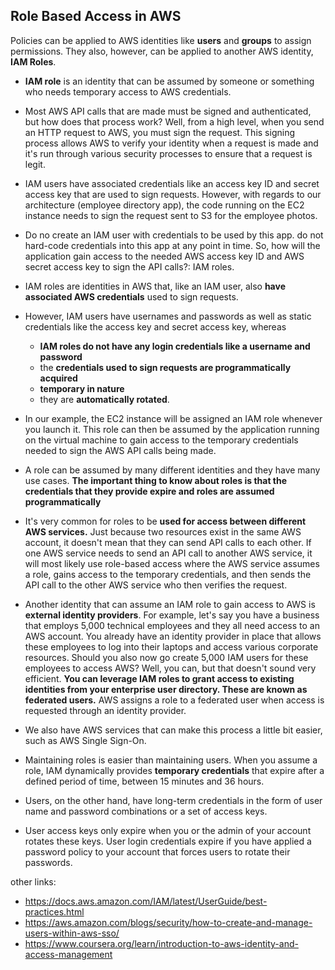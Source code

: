 ## Role Based Access in AWS

Policies can be applied to AWS identities like **users** and **groups** to assign permissions. They also, however, can be applied to another AWS identity, **IAM Roles**. 

- **IAM role** is an identity that can be assumed by someone or something who needs temporary access to AWS credentials. 
- Most AWS API calls that are made must be signed and authenticated, but how does that process work? Well, from a high level, when you send an HTTP request to AWS, you must sign the request. This signing process allows AWS to verify your identity when a request is made and it's run through various security processes to ensure that a request is legit. 
- IAM users have associated credentials like an access key ID and secret access key that are used to sign requests. However, with regards to our architecture (employee directory app), the code running on the EC2 instance needs to sign the request sent to S3 for the employee photos. 
- Do no create an IAM user with credentials to be used by this app. do not hard-code credentials into this app at any point in time. So, how will the application gain access to the needed AWS access key ID and AWS secret access key to sign the API calls?: IAM roles.
- IAM roles are identities in AWS that, like an IAM user, also **have associated AWS credentials** used to sign requests. 
- However, IAM users have usernames and passwords as well as static credentials like the access key and secret access key, whereas 
    - **IAM roles do not have any login credentials like a username and password** 
    - the **credentials used to sign requests are programmatically acquired** 
    - **temporary in nature**
    - they are **automatically rotated**. 

- In our example, the EC2 instance will be assigned an IAM role whenever you launch it. This role can then be assumed by the application running on the virtual machine to gain access to the temporary credentials needed to sign the AWS API calls being made. 
- A role can be assumed by many different identities and they have many use cases. **The important thing to know about roles is that the credentials that they provide expire and roles are assumed programmatically**

- It's very common for roles to be **used for access between different AWS services.** Just because two resources exist in the same AWS account, it doesn't mean that they can send API calls to each other. If one AWS service needs to send an API call to another AWS service, it will most likely use role-based access where the AWS service assumes a role, gains access to the temporary credentials, and then sends the API call to the other AWS service who then verifies the request.

- Another identity that can assume an IAM role to gain access to AWS is **external identity providers**. For example, let's say you have a business that employs 5,000 technical employees and they all need access to an AWS account. You already have an identity provider in place that allows these employees to log into their laptops and access various corporate resources. Should you also now go create 5,000 IAM users for these employees to access AWS? Well, you can, but that doesn't sound very efficient. **You can leverage IAM roles to grant access to existing identities from your enterprise user directory. These are known as federated users.** AWS assigns a role to a federated user when access is requested through an identity provider. 
- We also have AWS services that can make this process a little bit easier, such as AWS Single Sign-On.

- Maintaining roles is easier than maintaining users. When you assume a role, IAM dynamically provides **temporary credentials** that expire after a defined period of time, between 15 minutes and 36 hours. 
- Users, on the other hand, have long-term credentials in the form of user name and password combinations or a set of access keys.
- User access keys only expire when you or the admin of your account rotates these keys. User login credentials expire if you have applied a password policy to your account that forces users to rotate their passwords.


other links:
- https://docs.aws.amazon.com/IAM/latest/UserGuide/best-practices.html
- https://aws.amazon.com/blogs/security/how-to-create-and-manage-users-within-aws-sso/
- https://www.coursera.org/learn/introduction-to-aws-identity-and-access-management


